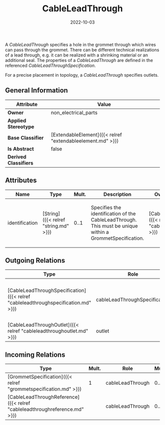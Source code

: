 ﻿---
title: CableLeadThrough
toc: false
type: specs
date: "2022-10-03"
draft: false
specification: VEC
version: 2.0.1
documentType: "Recommendation"
elementType: Class
classes:
  - CableLeadThrough
menu_name: vec-2.0.1
---
<p> A <i>CableLeadThrough</i> specifies a hole in the grommet through which wires can pass through the grommet. There can be different technical realizations of a lead through, e.g. it can be realized with a shrinking material or an additional seal. The properties of a <i>CableLeadThrough</i> are defined in the referenced <i>CableLeadThroughSpecification</i>.      </p>      <p> For a precise placement in topology, a <i>CableLeadThrough</i> specifies outlets.      </p>

## General Information

| Attribute               | Value |
|-------------------------|-------|
| **Owner**               | non_electrical_parts |
| **Applied Stereotype**  |   |
| **Base Classifier**     | [ExtendableElement]({{< relref "extendableelement.md" >}})<br/>  |
| **Is Abstract**         | false |
| **Derived Classifiers** |   |

## Attributes
|  Name  |  Type  |  Mult.  |  Description  |  Owning Classifier  |
|--------|--------|---------|---------------|--------------|
|identification | [String]({{< relref "string.md" >}}) | 0..1 | <p>Specifies the identification of the CableLeadThrough. This must be unique within a GrommetSpecification.  </p> | [CableLeadThrough]({{< relref "cableleadthrough.md" >}}) |

## Outgoing Relations
|    Type  |   Role   |   Mult.   |   Mult.   |   Description   |
|----------|----------|-----------|-----------|-----------------|
| [CableLeadThroughSpecification]({{< relref "cableleadthroughspecification.md" >}}) | cableLeadThroughSpecification | 0..1 |  | <p> References the <i>CableLeadThroughSpecification </i>that defines the technical properties of this <i>CableLeadThrough.</i>      </p> |
| [CableLeadThroughOutlet]({{< relref "cableleadthroughoutlet.md" >}}) | outlet | 0..* | 1 | Specfies the outlets of a <i>CableLeadThrough.</i> |
##  Incoming Relations
|    Type  |   Mult.  |   Role    |   Mult.   |   Description  |
|----------|----------|-----------|-----------|----------------|
| [GrommetSpecification]({{< relref "grommetspecification.md" >}}) | 1 | cableLeadThrough | 0..* | Specifies the CableLeadThroughs of the Grommet. |
| [CableLeadThroughReference]({{< relref "cableleadthroughreference.md" >}}) |  | cableLeadThrough | 0..1 |  |
